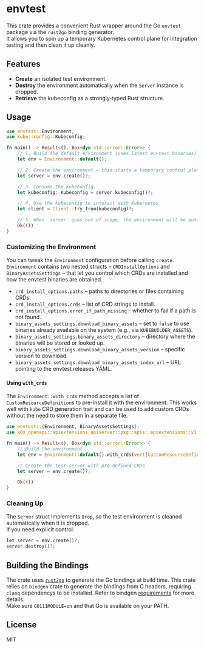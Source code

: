 # envtest

This crate provides a convenient Rust wrapper around the Go `envtest` package via the `rust2go` binding generator.  
It allows you to spin up a temporary Kubernetes control plane for integration testing and then clean it up cleanly.

## Features

- **Create** an isolated test environment.
- **Destroy** the environment automatically when the `Server` instance is dropped.
- **Retrieve** the kubeconfig as a strongly‑typed Rust structure.

## Usage

```rust
use envtest::Environment;
use kube::config::Kubeconfig;

fn main() -> Result<(), Box<dyn std::error::Error>> {
    // 1. Build the default environment (uses latest envtest binaries)
    let env = Environment::default();

    // 2. Create the environment – this starts a temporary control plane
    let server = env.create()?;

    // 3. Consume the kubeconfig.
    let kubeconfig: Kubeconfig = server.kubeconfig()?;

    // 4. Use the kubeconfig to interact with Kubernetes
    let client = Client::try_from(kubeconfig)?;

    // 5. When `server` goes out of scope, the environment will be automatically destroyed.
    Ok(())
}
```

### Customizing the Environment

You can tweak the `Environment` configuration before calling `create`.  
`Environment` contains two nested structs – `CRDInstallOptions` and
`BinaryAssetsSettings` – that let you control which CRDs are installed
and how the envtest binaries are obtained.

* `crd_install_options.paths` – paths to directories or files containing CRDs. 
* `crd_install_options.crds` – list of CRD strings to install. 
* `crd_install_options.error_if_path_missing` – whether to fail if a path is not found.  
* `binary_assets_settings.download_binary_assets` – set to `false` to use binaries already available on the system (e.g., via `KUBEBUILDER_ASSETS`).  
* `binary_assets_settings.binary_assets_directory` – directory where the binaries will be stored or looked up.  
* `binary_assets_settings.download_binary_assets_version` – specific version to download.  
* `binary_assets_settings.download_binary_assets_index_url` – URL pointing to the envtest releases YAML.

#### Using `with_crds`

The `Environment::with_crds` method accepts a list of `CustomResourceDefinition`s to pre-install it with the environment. This works well with `kube` CRD generation trait and can be used to add custom CRDs without the need to store them in a separate file.

```rust
use envtest::{Environment, BinaryAssetsSettings};
use k8s_openapi::apiextensions_apiserver::pkg::apis::apiextensions::v1::CustomResourceDefinition;

fn main() -> Result<(), Box<dyn std::error::Error>> {
    // Build the environment
    let env = Environment::default().with_crds(vec![CustomResourceDefinition::default()])?;

    // Create the test server with pre-defined CRDs
    let server = env.create()?;

    Ok(())
}
```

### Cleaning Up

The `Server` struct implements `Drop`, so the test environment is cleaned automatically when it is dropped.  
If you need explicit control:

```rust
let server = env.create()?;
server.destroy()?;
```

## Building the Bindings

The crate uses [`rust2go`][] to generate the Go bindings at build time. This crate relies on `bindgen` crate to generate the bindings from C headers, requiring `clang` dependencys to be installed. Refer to bindgen [requirements][] for more details.  
Make sure `GO111MODULE=on` and that Go is available on your PATH.  

[requirements]: https://rust-lang.github.io/rust-bindgen/requirements.html#requirements
[`rust2go`]: https://github.com/ihciah/rust2go

## License

MIT
